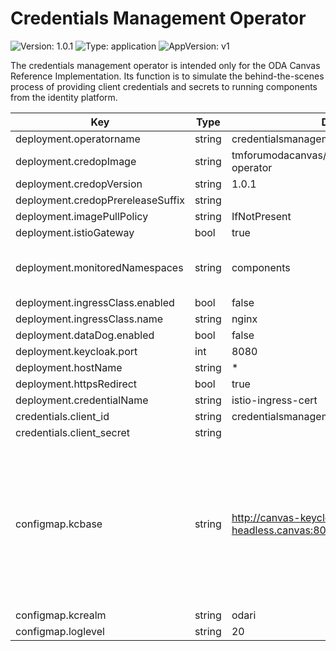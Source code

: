 # Credentials Management Operator

![Version: 1.0.1](https://img.shields.io/badge/Version-1.0.1-informational?style=flat-square) ![Type: application](https://img.shields.io/badge/Type-application-informational?style=flat-square) ![AppVersion: v1](https://img.shields.io/badge/AppVersion-v1-informational?style=flat-square)

The credentials management operator is intended only for the ODA Canvas Reference Implementation. Its function is to simulate the behind-the-scenes process of providing client credentials and secrets to running components from the identity platform.

| Key | Type | Default | Description |
|-----|------|---------|-------------|
| deployment.operatorname | string | credentialsmanagement-operator ||
| deployment.credopImage | string | tmforumodacanvas/credentialsmanagement-operator ||
| deployment.credopVersion | string | 1.0.1 |
| deployment.credopPrereleaseSuffix |string |||
| deployment.imagePullPolicy | string | IfNotPresent ||
| deployment.istioGateway | bool | true ||
| deployment.monitoredNamespaces | string | components | comma separated list of namespaces |
| deployment.ingressClass.enabled | bool | false ||
| deployment.ingressClass.name | string | nginx ||
| deployment.dataDog.enabled | bool | false ||
| deployment.keycloak.port | int | 8080 ||
| deployment.hostName | string | * ||
| deployment.httpsRedirect | bool | true ||
| deployment.credentialName | string | istio-ingress-cert ||
| credentials.client_id | string | credentialsmanagement-operator ||
| credentials.client_secret | string |||
| configmap.kcbase | string | http://canvas-keycloak-headless.canvas:8083/auth | "http://\<oda-canvas release name\>-keycloak-headless.\<oda-canvas release namespace\>:\<keycloak http port\>/auth" |
| configmap.kcrealm | string | odari ||
| configmap.loglevel | string | 20 |